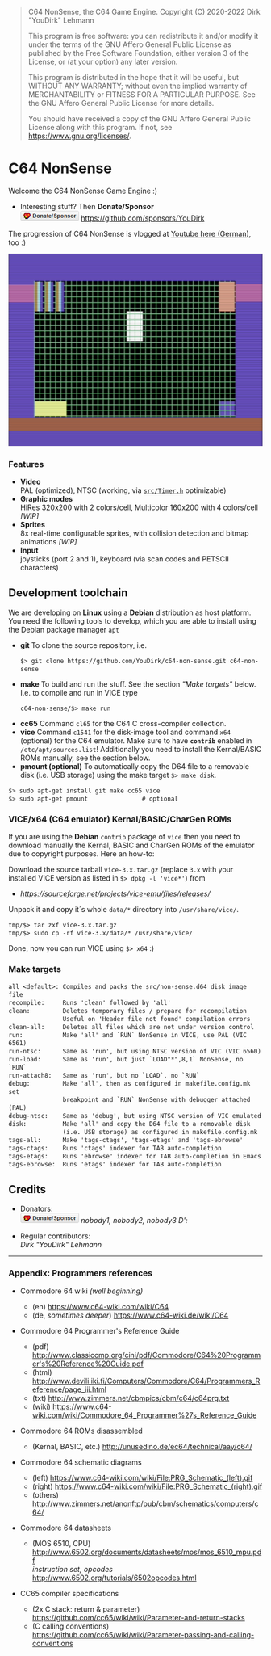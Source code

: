 > C64 NonSense, the C64 Game Engine.
> Copyright (C) 2020-2022  Dirk "YouDirk" Lehmann
>
> This program is free software: you can redistribute it and/or modify
> it under the terms of the GNU Affero General Public License as published
> by the Free Software Foundation, either version 3 of the License, or
> (at your option) any later version.
>
> This program is distributed in the hope that it will be useful,
> but WITHOUT ANY WARRANTY; without even the implied warranty of
> MERCHANTABILITY or FITNESS FOR A PARTICULAR PURPOSE.  See the
> GNU Affero General Public License for more details.
>
> You should have received a copy of the GNU Affero General Public License
> along with this program.  If not, see <https://www.gnu.org/licenses/>.


C64 NonSense
============

Welcome the C64 NonSense Game Engine :)

* Interesting stuff?  Then **Donate/Sponsor**  
  [![Donate/Sponsor][sponsor-pic]][sponsor-link] https://github.com/sponsors/YouDirk

The progression of C64 NonSense is vlogged at [Youtube here
(German)][youtube-list], too :)

![The Screenshot](trunk/screenshot-promo.jpg)

### Features

* **Video**  
      PAL (optimized), NTSC (working, via [`src/Timer.h`](src/Timer.h)
      optimizable)
* **Graphic modes**  
      HiRes 320x200 with 2 colors/cell, Multicolor 160x200 with 4
      colors/cell *[WiP]*
* **Sprites**  
      8x real-time configurable sprites, with collision detection and
      bitmap animations *[WiP]*
* **Input**  
      joysticks (port 2 and 1), keyboard (via scan codes and PETSCII
      characters)

Development toolchain
---------------------

We are developing on **Linux** using a **Debian** distribution as host
platform.  You need the following tools to develop, which you are able
to install using the Debian package manager `apt`

* **git** To clone the source repository, i.e.
  ```shell
  $> git clone https://github.com/YouDirk/c64-non-sense.git c64-non-sense
  ```
* **make** To build and run the stuff.  See the section *"Make targets"*
           below.  I.e. to compile and run in VICE type
  ```shell
  c64-non-sense/$> make run
  ```
* **cc65** Command `cl65` for the C64 C cross-compiler collection.
* **vice** Command `c1541` for the disk-image tool and command `x64`
           (optional) for the C64 emulator.  Make sure to have
           **`contrib`** enabled in `/etc/apt/sources.list`!
           Additionally you need to install the Kernal/BASIC ROMs
           manually, see the section below.
* **pmount (optional)** To automatically copy the D64 file to a
           removable disk (i.e. USB storage) using the make target
           `$> make disk`.

```shell
$> sudo apt-get install git make cc65 vice
$> sudo apt-get pmount               # optional
```

### VICE/x64 (C64 emulator) Kernal/BASIC/CharGen ROMs

If you are using the **Debian** `contrib` package of `vice` then you
need to download manually the Kernal, BASIC and CharGen ROMs of the
emulator due to copyright purposes.  Here an how-to:

Download the source tarball `vice-3.x.tar.gz` (replace `3.x` with your
installed VICE version as listed in `$> dpkg -l 'vice*'`) from

* *https://sourceforge.net/projects/vice-emu/files/releases/*

Unpack it and copy it´s whole `data/*` directory into
`/usr/share/vice/`.

```shell
tmp/$> tar zxf vice-3.x.tar.gz
tmp/$> sudo cp -rf vice-3.x/data/* /usr/share/vice/
```

Done, now you can run VICE using `$> x64` :)

### Make targets

```make
all <default>: Compiles and packs the src/non-sense.d64 disk image file
recompile:     Runs 'clean' followed by 'all'
clean:         Deletes temporary files / prepare for recompilation
               Useful on 'Header file not found' compilation errors
clean-all:     Deletes all files which are not under version control
run:           Make 'all' and `RUN` NonSense in VICE, use PAL (VIC 6561)
run-ntsc:      Same as 'run', but using NTSC version of VIC (VIC 6560)
run-load:      Same as 'run', but just `LOAD"*",8,1` NonSense, no `RUN`
run-attach8:   Same as 'run', but no `LOAD`, no `RUN`
debug:         Make 'all', then as configured in makefile.config.mk set
               breakpoint and `RUN` NonSense with debugger attached (PAL)
debug-ntsc:    Same as 'debug', but using NTSC version of VIC emulated
disk:          Make 'all' and copy the D64 file to a removable disk
               (i.e. USB storage) as configured in makefile.config.mk
tags-all:      Make 'tags-ctags', 'tags-etags' and 'tags-ebrowse'
tags-ctags:    Runs 'ctags' indexer for TAB auto-completion
tags-etags:    Runs 'ebrowse' indexer for TAB auto-completion in Emacs
tags-ebrowse:  Runs 'etags' indexer for TAB auto-completion
```

Credits
-------

* Donators:  
  [![Donate/Sponsor][sponsor-pic]][sponsor-link] *nobody1, nobody2,
  nobody3 D':*

* Regular contributors:  
  *Dirk "YouDirk" Lehmann*

----------------------------------------------------------------------

### Appendix: Programmers references

* Commodore 64 wiki *(well beginning)*
    - (en)                     https://www.c64-wiki.com/wiki/C64
    - (de, *sometimes deeper*) https://www.c64-wiki.de/wiki/C64

* Commodore 64 Programmer's Reference Guide
    - (pdf)  http://www.classiccmp.org/cini/pdf/Commodore/C64%20Programmer's%20Reference%20Guide.pdf
    - (html) http://www.devili.iki.fi/Computers/Commodore/C64/Programmers_Reference/page_iii.html
    - (txt)  http://www.zimmers.net/cbmpics/cbm/c64/c64prg.txt
    - (wiki) https://www.c64-wiki.com/wiki/Commodore_64_Programmer%27s_Reference_Guide

* Commodore 64 ROMs disassembled
    - (Kernal, BASIC, etc.) http://unusedino.de/ec64/technical/aay/c64/

* Commodore 64 schematic diagrams
    - (left)   https://www.c64-wiki.com/wiki/File:PRG_Schematic_(left).gif
    - (right)  https://www.c64-wiki.com/wiki/File:PRG_Schematic_(right).gif
    - (others) http://www.zimmers.net/anonftp/pub/cbm/schematics/computers/c64/

* Commodore 64 datasheets
    - (MOS 6510, CPU)            http://www.6502.org/documents/datasheets/mos/mos_6510_mpu.pdf  
      *instruction set, opcodes* http://www.6502.org/tutorials/6502opcodes.html

* CC65 compiler specifications
    - (2x C stack: return & parameter) https://github.com/cc65/wiki/wiki/Parameter-and-return-stacks
    - (C calling conventions) https://github.com/cc65/wiki/wiki/Parameter-passing-and-calling-conventions


[sponsor-link]: https://github.com/sponsors/YouDirk
[sponsor-pic]: trunk/button-sponsor.20.png
[youtube-list]: https://www.youtube.com/playlist?list=PLSC2VXOJyxP01kz__GU2nvx4RmgCN4ZwO
